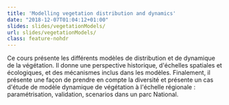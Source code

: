 ```yaml
---
title: 'Modelling vegetation distribution and dynamics'
date: "2018-12-07T01:04:12+01:00"
slides: slides/vegetationModels/
url: slides/vegetationModels/
class: feature-nohdr
---
```


Ce cours présente les différents modèles de distribution et de dynamique de la végétation.
Il donne une perspective historique, d'échelles spatiales et écologiques, et des mécanismes inclus dans les modèles.
Finalement, il présente une façon de prendre en compte la diversité et présente un cas d'étude de modèle dynamique de végétation à l'échelle régionale : paramétrisation, validation, scenarios dans un parc National.
